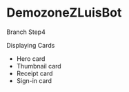 # DemozoneZLuisBot

Branch Step4

Displaying Cards

* Hero card
* Thumbnail card
* Receipt card
* Sign-in card